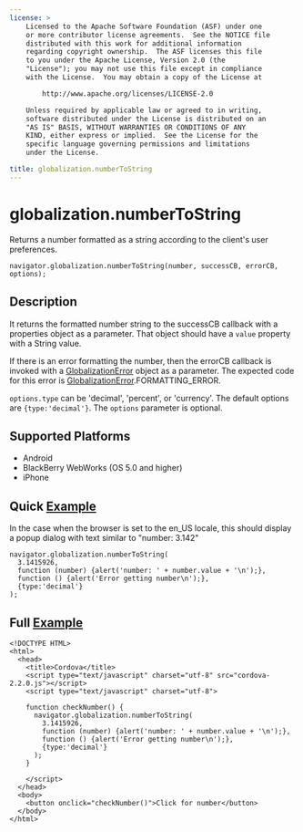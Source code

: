 ```yaml
---
license: >
    Licensed to the Apache Software Foundation (ASF) under one
    or more contributor license agreements.  See the NOTICE file
    distributed with this work for additional information
    regarding copyright ownership.  The ASF licenses this file
    to you under the Apache License, Version 2.0 (the
    "License"); you may not use this file except in compliance
    with the License.  You may obtain a copy of the License at

        http://www.apache.org/licenses/LICENSE-2.0

    Unless required by applicable law or agreed to in writing,
    software distributed under the License is distributed on an
    "AS IS" BASIS, WITHOUT WARRANTIES OR CONDITIONS OF ANY
    KIND, either express or implied.  See the License for the
    specific language governing permissions and limitations
    under the License.

title: globalization.numberToString
---
```


globalization.numberToString
===========

Returns a number formatted as a string according to the client's user preferences.

    navigator.globalization.numberToString(number, successCB, errorCB, options);
    
Description
-----------

It returns the formatted number string to the successCB callback with a properties object as a parameter. That object should have a ``value`` property with a String value.

If there is an error formatting the number, then the errorCB callback is invoked with a [GlobalizationError](GlobalizationError/globalizationerror.html) object as a parameter. The expected code for this error is [GlobalizationError](GlobalizationError/globalizationerror.html).FORMATTING\_ERROR.

`options.type` can be 'decimal', 'percent', or 'currency'. The default options are `{type:'decimal'}`. The `options` parameter is optional.

Supported Platforms
-------------------

- Android
- BlackBerry WebWorks (OS 5.0 and higher)
- iPhone

Quick [Example](../storage/storage.opendatabase.html)
-------------

In the case when the browser is set to the en\_US locale, this should display a popup dialog with text similar to "number: 3.142"

    navigator.globalization.numberToString(
      3.1415926,
      function (number) {alert('number: ' + number.value + '\n');},
      function () {alert('Error getting number\n');},
      {type:'decimal'}
    );

Full [Example](../storage/storage.opendatabase.html)
------------

    <!DOCTYPE HTML>
    <html>
      <head>
        <title>Cordova</title>
        <script type="text/javascript" charset="utf-8" src="cordova-2.2.0.js"></script>
        <script type="text/javascript" charset="utf-8">
                      
        function checkNumber() {
          navigator.globalization.numberToString(
            3.1415926,
            function (number) {alert('number: ' + number.value + '\n');},
            function () {alert('Error getting number\n');},
            {type:'decimal'}
          );
        }
                                            
        </script>
      </head>
      <body>
        <button onclick="checkNumber()">Click for number</button>
      </body>
    </html>

